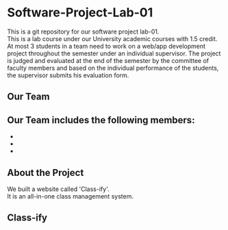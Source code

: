 # Software-Project-Lab-01

This is a git repository for our software project lab-01. <br/>
This is a lab course under our University academic courses with 1.5 credit. At most 3 students in a team need to work on a web/app development project throughout the semester under an individual supervisor. The project is judged and evaluated at the end of the semester by the committee of faculty members and based on the individual performance of the students, the supervisor submits his evaluation form. <br/>

## Our Team
Our Team includes the following members:
-
-
-
-

## About the Project
We built a website called 'Class-ify'. <br/>
It is an all-in-one class management system.

## Class-ify

